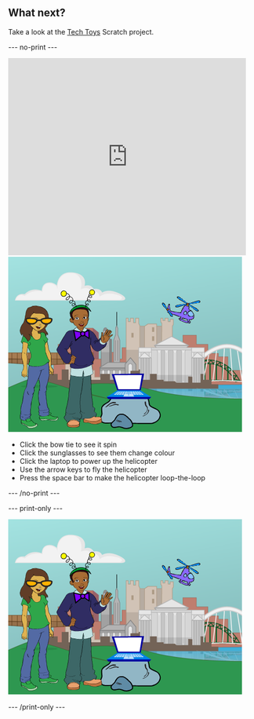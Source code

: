 ## What next?

Take a look at the [Tech Toys](https://projects.raspberrypi.org/en/projects/tech-toys) Scratch project.

--- no-print ---

<div class="scratch-preview">
  <iframe allowtransparency="true" width="485" height="402" src="https://scratch.mit.edu/projects/embed/301514002/?autostart=false" frameborder="0" scrolling="no"></iframe>
  <img src="images/toys-final.png">
</div>

+ Click the bow tie to see it spin
+ Click the sunglasses to see them change colour
+ Click the laptop to power up the helicopter
+ Use the arrow keys to fly the helicopter
+ Press the space bar to make the helicopter loop-the-loop

--- /no-print ---

--- print-only ---

![complete project](images/toys-final.png)

--- /print-only ---